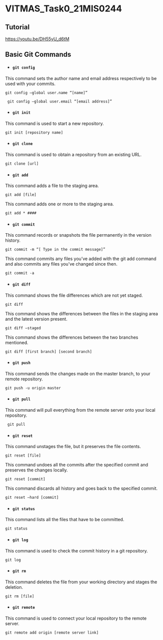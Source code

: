# VITMAS_Task0_21MIS0244

## Tutorial
  https://youtu.be/DH55yU_d6tM

## Basic Git Commands


* ####    `git config`

This command sets the author name and email address respectively to be used with your commits.

```git config –global user.name “[name]”```

``` git config –global user.email “[email address]”```

* ####    `git init`

This command is used to start a new repository.

```git init [repository name]```

* ####    `git clone`

This command is used to obtain a repository from an existing URL.

```git clone [url]```

* ####    `git add`

This command adds a file to the staging area.

```git add [file]```

This command adds one or more to the staging area. 

```git add * ####```

* ####    `git commit`

This command records or snapshots the file permanently in the version history.

```git commit -m “[ Type in the commit message]”```

This command commits any files you’ve added with the git add command and also commits any files you’ve changed since then. 

```git commit -a```

* ####    `git diff`

This command shows the file differences which are not yet staged. 

```git diff```

This command shows the differences between the files in the staging area and the latest version present. 

```git diff –staged```

This command shows the differences between the two branches mentioned.

```git diff [first branch] [second branch]```

* ####    `git push`

This command sends the changes made on the master branch, to your remote repository.

```git push -u origin master```

* ####    `git pull`

This command will pull everything from the remote server onto your local repository.

``` git pull```

* ####    `git reset`

This command unstages the file, but it preserves the file contents. 

```git reset [file]```

This command undoes all the commits after the specified commit and preserves the changes locally. 

```git reset [commit]```

This command discards all history and goes back to the specified commit. 

```git reset –hard [commit]```

* ####    `git status`

This command lists all the files that have to be committed. 

```git status```

* ####    `git log`

This command is used to check the commit history in a git repository.

```git log```

* ####    `git rm`

This command deletes the file from your working directory and stages the deletion. 

```git rm [file]```

* ####    `git remote`

This command is used to connect your local repository to the remote server.

```git remote add origin [remote server link]```
